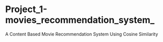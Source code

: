 # Project_1-movies_recommendation_system_
A Content Based Movie Recommendation System Using Cosine Similarity
